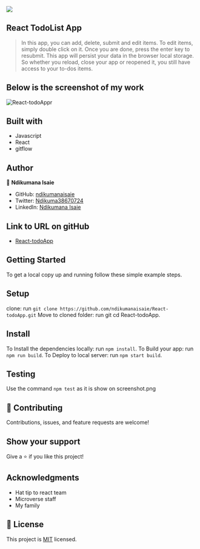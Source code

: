 ![](https://img.shields.io/badge/Microverse-blueviolet)

## React TodoList App

>In this app, you can add, delete, submit and edit items. To edit items, simply double click on it. Once you are done, press the enter key to resubmit. This app will persist your data in the browser local storage. So whether you reload, close your app or reopened it, you still have access to your to-dos items.

## Below is the screenshot of my work
![React-todoAppr](https://github.com/ndikumanaisaie/React-todoApp/blob/todo_hooks/src/images/shot.png)

## Built with
- Javascript
- React
- gitflow

## Author

👤 **Ndikumana Isaie**

- GitHub: [ndikumanaisaie](https://github.com/ndikumanaisaie)
- Twitter: [Ndikuma38670724](https://twitter.com/Ndikuma38670724)
- LinkedIn: [Ndikumana Isaie](https://www.linkedin.com/in/ndikumanaisaie/)

## Link to URL on gitHub
- [React-todoApp](https://github.com/ndikumanaisaie/React-todoApp.git)

## Getting Started

To get a local copy up and running follow these simple example steps.

## Setup
clone: run `git clone https://github.com/ndikumanaisaie/React-todoApp.git`
Move to cloned folder: run git cd React-todoApp.

## Install

To Install the dependencies locally: run `npm install`.
To Build your app: run `npm run build`.
To Deploy to local server: run `npm start build`.

## Testing

Use the command `npm test` as it is show on screenshot.png

## 🤝 Contributing

Contributions, issues, and feature requests are welcome!

## Show your support

Give a ⭐️ if you like this project!

## Acknowledgments

- Hat tip to react team
- Microverse staff
- My family

## 📝 License

This project is [MIT](./MIT.md) licensed.
